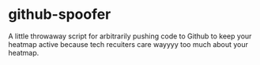 # github-spoofer

A little throwaway script for arbitrarily pushing code to Github to keep your heatmap active because tech recuiters care wayyyy too much about your heatmap. 
